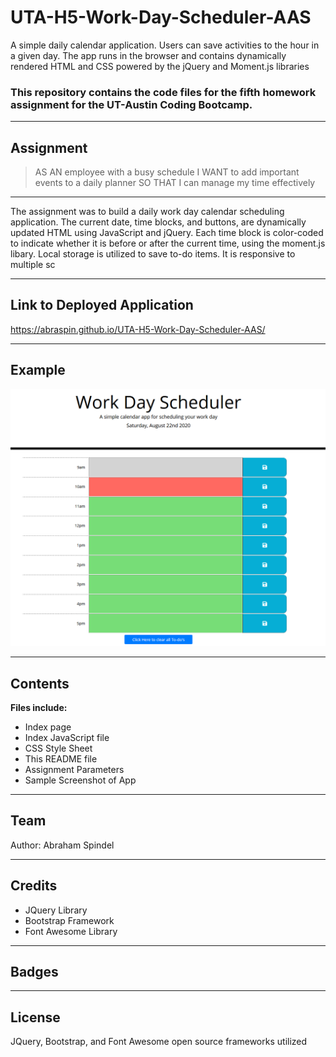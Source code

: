 # UTA-H5-Work-Day-Scheduler-AAS
A simple daily calendar application. Users can save activities to the hour in a given day. The app runs in the browser and contains dynamically rendered HTML and CSS powered by the jQuery and Moment.js libraries

### This repository contains the code files for the fifth homework assignment for the UT-Austin Coding Bootcamp.

---

## Assignment
>AS AN employee with a busy schedule
>I WANT to add important events to a daily planner
>SO THAT I can manage my time effectively

---

The assignment was to build a daily work day calendar scheduling application. The current date, time blocks, and buttons, are dynamically updated HTML using JavaScript and jQuery. Each time block is color-coded to indicate whether it is before or after the current time, using the moment.js libary. Local storage is utilized to save to-do items. It is responsive to multiple sc

---

## Link to Deployed Application

https://abraspin.github.io/UTA-H5-Work-Day-Scheduler-AAS/

---

## Example


![Screenshot of deployed app](https://github.com/abraspin/UTA-H5-Work-Day-Scheduler-AAS/blob/master/Assets/app-screenshot.PNG)


---

## Contents
**Files include:**
* Index page
* Index JavaScript file
* CSS Style Sheet
* This README file
* Assignment Parameters
* Sample Screenshot of App 

---

## Team
Author: Abraham Spindel

---

## Credits
* JQuery Library
* Bootstrap Framework
* Font Awesome Library

---

## Badges

---

## License
JQuery, Bootstrap, and Font Awesome open source frameworks utilized 
